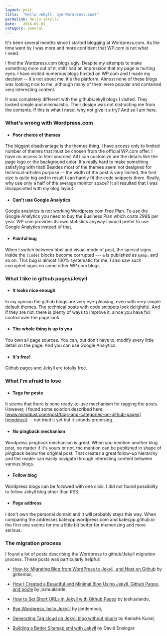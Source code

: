 ```yaml
---
layout: post
title:  "Hello Jekyll, bye Wordpress.com!"
permalink: hello-jekyll/
date:   2016-01-01
category: general
---
```


It's been several months since I started blogging at Wordpress.com. As the time went by I&nbsp;was more and more confident that WP.com is not what I&nbsp;need.

I find the Wordpress.com blogs ugly. Despite my attempts to make something more out of it, still I&nbsp;had an impression that my page is hurting eyes. I have visited numerous blogs hosted on WP.com and I&nbsp;made my decision -- it's not about me, it's the platform. Almost none of these blogs was looking nice to me, although many of them were popular and contained very interesting content.

It was completely different with the github/Jekyll blogs I visited. They looked simple and minimalistic. Their design was not distracting me from the contents. If this is what I need, why not give it a try? And so I am here.

### What's wrong with Wordpress.com
+ #### Poor choice of themes
The biggest disadvantage is the themes thing. I have access only to limited number of themes that must be chosen from the official WP.com offer. I have no access to html sources! All I can customize are the details like the page logo or the background color. It's really hard to make something satisfying with that! Besides most of the themes seem not designed for technical-articles purpose -- the width of the post is very limited, the font size is quite big and in result I can hardly fit the code snippets there. Really, why use only a half of the average monitor space? It all resulted that I&nbsp;was disappointed with my blog layout.

+ #### Can't use Google Analytics
Google analytics is not working Wordpress.com Free Plan. To use the Google Analytics you need to buy the Business Plan which costs 299$ per year. WP.com provides its own statistics anyway I would prefer to use Google Analytics instead of that.

+ #### Painful bug
When I switch between html and visual mode of post, the special signs inside the `[code]` blocks become corrupted --- `&` is published as `&amp;` and so on. This bug is almost 100% systematic for me. I also saw such corrupted signs on some other WP.com blogs. 

### What I like in github pages/Jekyll
+ #### It looks nice enough
In my opinion the github blogs are very eye-pleasing, even with very simple default themes. The technical posts with code snippets look delightful. And if they are not, there is plenty of ways to improve it, since you have full control over the page look.

+ #### The whole thing is up to you
You own all page sources. You can, but don't have to, modify every little detail on the page. And you can use Google Analytics.

+ #### It's free!
Github pages and Jekyll are totally free. 

### What I'm afraid to lose
+ #### Tags for posts
It seems that there is none ready-to-use mechanism for tagging the posts. However, I found some solution described here: [www.minddust.com/post/tags-and-categories-on-github-pages][minddust] -- not tried it yet but it sounds promising.

+ #### No pingback mechanism
Wordpress pingback mechanism is great. When you mention another blog post, no matter if it's yours or not, the mention can be published in shape of pingback below the original post. That creates a great follow-up hierarchy and the reader can easily navigate through interesting content between various blogs.

+ #### Follow blog
Wordpress blogs can be followed with one click. I did not found possibility to follow Jekyll blog other than RSS.

+ #### Page address
I don't own the personal domain and it will probably stays this way. When comparing the addresses katecpp.wordpress.com and katecpp.github.io the first one seems for me a little bit better for memorizing and more serious.

### The migration process
I found a lot of posts describing the Wordpress to github/Jekyll migration process. These posts was particularly helpful: 

*  [How-to: Migrating Blog from WordPress to Jekyll, and Host on Github][girliemac] by girliemac, 

*  [How I Created a Beautiful and Minimal Blog Using Jekyll, Github Pages, and poole][joshualande] by joshualande,

*  [How to Set Short URLs in Jekyll with Github Pages][joshualande_2] by joshualande,

*  [Bye Wordpress, hello Jekyll!][jandemooij] by jandemooij,

*  [Generating Tag cloud on Jekyll blog without plugin][KanishkKunal] by Kanishk Kunal,

*  [Building a Better Sitemap.xml with Jekyll][davidensinger] by David Ensinger.

[minddust]: http://www.minddust.com/post/tags-and-categories-on-github-pages/
[girliemac]: http://www.girliemac.com/blog/2013/12/27/wordpress-to-jekyll/
[joshualande]: http://joshualande.com/jekyll-github-pages-poole/
[joshualande_2]: http://joshualande.com/short-urls-jekyll/
[jandemooij]: http://jandemooij.nl/blog/2015/10/03/bye-wordpress-hello-jekyll/
[KanishkKunal]: http://codingtips.kanishkkunal.in/tag-cloud-jekyll/
[davidensinger]: http://davidensinger.com/2013/11/building-a-better-sitemap-xml-with-jekyll/